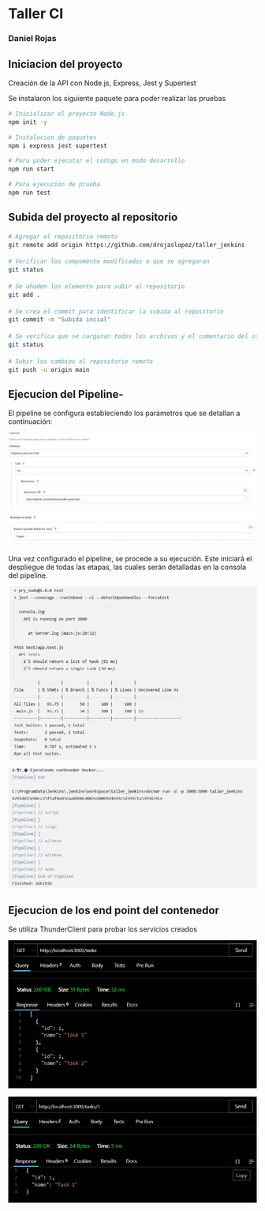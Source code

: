 # Taller CI
### Daniel Rojas
## Iniciacion del proyecto

Creación de la API con Node.js, Express, Jest y Supertest

Se instalaron los siguiente paquete para poder realizar las pruebas
``` bash
# Inicializar el proyecto Node.js
npm init -y
``` 

``` bash
# Instalacion de paquetes
npm i express jest supertest
```

``` bash
# Para poder ejecutar el codigo en modo desarrollo
npm run start
```

``` bash
# Para ejecucion de prueba
npm run test
```


## Subida del proyecto al repositorio

``` bash
# Agregar el repositorio remoto
git remote add origin https://github.com/drojaslopez/taller_jenkins

# Verificar los compomente modificados o que se agregaran
git status

# Se añaden los elemento para subir al repositorio
git add .

# Se crea el commit para identificar la subida al repositorio
git commit -m "Subida incial"

# Se verifica que se cargaran todos los archivos y el comentario del commit
git status

# Subir los cambios al repositorio remoto
git push -u origin main
```

## Ejecucion del Pipeline-

El pipeline se configura estableciendo los parámetros que se detallan a continuación:

 
   ![alt text](image.png)
 
  ![alt text](image-1.png)

Una vez configurado el pipeline, se procede a su ejecución. Este iniciará el despliegue de todas las etapas, las cuales serán detalladas en la consola del pipeline.

![alt text](image-2.png)

![alt text](image-3.png)

## Ejecucion de los end point del contenedor

Se utiliza ThunderClient para probar los servicios creados

![alt text](image-4.png)

![alt text](image-5.png)